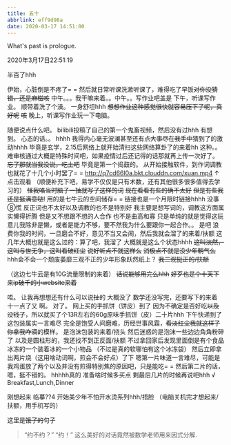 ```yaml
---
title: 五十
abbrlink: eff9d98a
date: 2020-03-17 14:51:00
---
```

What's past is prologue.

<!--more-->2020年3月17日22:51:19
半百了hhh

伊始，心脏倒是不疼了= =
然后就日常听课洗漱听课了，难得吃了早饭~~对你没猜错，还是麻糍咳~~
中午。。。我干嘛来着。。中午。。写作业吧盖是
下午，听课写作业。
顺带着洗了个澡。
一身舒坦hhh
~~想想作业这种感觉很快就容易压下了呢，真好呢~~
~~咳~~
晚上，听课写作业玩一下电脑。

随便说点什么吧。
bilibili投稿了自己的第一个鬼畜视频，然后没有过hhh
有想到。
心态的话。。
hhhh
我得内心毫无波澜甚至还有点~~大事尽在我手中~~猜到了的激动hhhh
毕竟是玄学，2.15后网络上就开始清扫这些网络算卦了的来着hh
这种。。
难审核通过大概是特殊时间吧，如果疫情过后还记得的话那就再上传一次好了。
~~忘了那就当我没说，吃土吧~~
毕竟是第一个捣鼓的。
从开始接触软件，到作词调教也就花了十几个小时罢了= =
<http://q7cd66l0a.bkt.clouddn.com/xuan.mp4>
↑点击观看
（顺便补充下吧，易学不仅仅是只有术数，还有其他很多很多值得去学习的）
~~怪我咯当时脑子一抽就写了这样的词~~
~~现在看看有些的确不太好~~
~~但是有些我还是挺满意哒!~~
用的是七牛云的空间储存= =
链接也是一个月限时链接hhhh
没事⑧慌
反正词也不太好以及调教的也不是特别好
我主要是想写词的，调教这方面属实懒得折腾
但是又不想跟不想的人合作
也不是曲高和寡
只是单纯的就是觉得这玩意儿我除非是懒，或者是能力不够，要不然我为什么要跟你一起合作。。
是吧
浪费你我的时间，一旦磨合不好，意见不当又会闹，然后我就会溜了的来着/扶额
这几年大概也就是这么过的：算了吧，我溜了
大概就是这么个状态hhhh
~~这叫淡然，这叫与世无争，这叫看破红尘~~
~~说好听点不就这样么~~
~~消极点不就是没少年朝气么~~
hhh会不会一个颓废萎靡三观不正的少年形象跃然纸上？
~~我三观挺正的/扶额~~

（这边七牛云是有10G流量限制的来着）
~~话说能够用完么hhh~~
~~好歹也是个十天下来ip破千的小website来着~~

唔。
让我再想想还有什么可以说~~扯~~的
大概没了
数学还没写完，还要写下的来着
十一点了又
啊。
对了。
网上买的手抓饼（饼皮）到了
因为不确定是否好吃~~以及没钱了~~，所以就买了个13R左右的60g原味手抓饼（皮）二十片hhh
下午快递到了
这包装属实一言难尽
完全是饱受人间磨难，历经世事风霜，~~看淡红尘我就这样了你拿我咋滴~~的模样。
是泡沫包装的来着/挠头
然后迷惑的是泡沫一些边边角角粉碎了
以及是圆柱形的，我还找不到正反面/扶额
不过拿回家后发现里面倒是有个食品冰冻的一个装着冰的一个小物品
（不过是真的软哪怕有这个冰冻袋）
然后立即拿出两片烧（这用啥动词啊，煎会不会好点）了下
嗯第一片味道一言难尽，可能是我鸡蛋放了两个以及并没有煎得特别焦的原因吧，只是能吃= =
然后第二片的话，嗯，挺不错的。
hhhhh真的
准备啥时候多买点
剩最后几片的时候再说吧hhh
√ Breakfast,Lunch,Dinner

刚想起来
临摹??4
开始美少年不怕开水烫系列hhh/捂脸
（电脑关机完才想起来/扶额，用手机写的）

这里是~~饿了的~~句子

> “约不约？”
> “约！”
> 这么美好的对话竟然被数学老师用来因式分解.